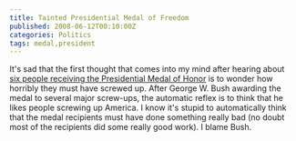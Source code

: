 ```yaml
---
title: Tainted Presidential Medal of Freedom
published: 2008-06-12T00:10:00Z
categories: Politics
tags: medal,president
---
```


<p>
It's sad that the first thought that comes into my mind after hearing about <a href="http://www.nytimes.com/2008/06/11/us/11cnd-medal.html">six people receiving the Presidential Medal of Honor</a> is to wonder how horribly they must have screwed up.  After George W. Bush awarding the medal to several major screw-ups, the automatic reflex is to think that he likes people screwing up America.  I know it's stupid to automatically think that the medal recipients must have done something really bad (no doubt most of the recipients did some really good work).  I blame Bush.
</p>

